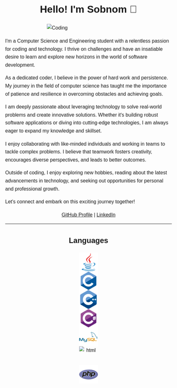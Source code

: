 <!DOCTYPE html>
<html lang="en">
<head>
<meta charset="UTF-8">
<meta name="viewport" content="width=device-width, initial-scale=1.0">
<title>About Me</title>
<style>
  body {
    font-family: Arial, sans-serif;
    font-size: 16px;
    line-height: 1.6;
  }
  .container {
    max-width: 800px;
    margin: 0 auto;
    padding: 20px;
  }
  h1, h2, h3 {
    text-align: center;
  }
  img {
    display: block;
    margin: 0 auto;
  }
</style>
</head>
<body>
<div class="container">
  <h1>Hello! I'm Sobnom 👋</h1>
  <img width="50%" src="https://blog.casebook.net/hubfs/58879-multitasking-woman.gif" alt="Coding">
  <p>
    I'm a Computer Science and Engineering student with a relentless passion for coding and technology. I thrive on challenges and have an insatiable desire to learn and explore new horizons in the world of software development.
  </p>
  <p>
    As a dedicated coder, I believe in the power of hard work and persistence. My journey in the field of computer science has taught me the importance of patience and resilience in overcoming obstacles and achieving goals.
  </p>
  <p>
    I am deeply passionate about leveraging technology to solve real-world problems and create innovative solutions. Whether it's building robust software applications or diving into cutting-edge technologies, I am always eager to expand my knowledge and skillset.
  </p>
  <p>
    I enjoy collaborating with like-minded individuals and working in teams to tackle complex problems. I believe that teamwork fosters creativity, encourages diverse perspectives, and leads to better outcomes.
  </p>
  <p>
    Outside of coding, I enjoy exploring new hobbies, reading about the latest advancements in technology, and seeking out opportunities for personal and professional growth.
  </p>
  <p>Let's connect and embark on this exciting journey together!</p>
  <div align="center">
    <a href="https://github.com/Sobnom08">GitHub Profile</a> |
    <a href="https://www.linkedin.com/in/sobnom-mostary-717070211/">LinkedIn</a>
  </div>
  <hr>
  <h2>Languages</h2>
  <div align="center">
    <img src="https://raw.githubusercontent.com/devicons/devicon/master/icons/java/java-original.svg" alt="java" width="60" height="60">
    <img src="https://raw.githubusercontent.com/devicons/devicon/master/icons/c/c-original.svg" alt="c" width="60" height="60"> 
    <img src="https://raw.githubusercontent.com/devicons/devicon/master/icons/cplusplus/cplusplus-original.svg" alt="cplusplus" width="60" height="60">
    <img src="https://raw.githubusercontent.com/devicons/devicon/master/icons/csharp/csharp-original.svg" alt="csharp" width="60" height="60">
    <img src="https://raw.githubusercontent.com/devicons/devicon/master/icons/mysql/mysql-original-wordmark.svg" alt="mysql" width="60" height="60">
    <img src="https://raw.githubusercontent.com/devicons/devicon/master/icons/html/html-original.svg" alt="html" width="60" height="60">
    <img src="https://raw.githubusercontent.com/devicons/devicon/master/icons/php/php-original.svg" alt="php" width="60" height="60">
  </div>
</div>
</body>
</html>
